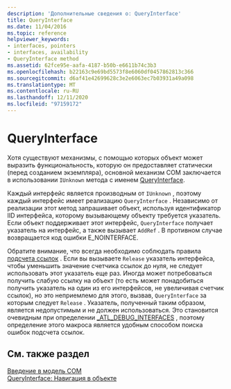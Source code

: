 ```yaml
---
description: 'Дополнительные сведения о: QueryInterface'
title: QueryInterface
ms.date: 11/04/2016
ms.topic: reference
helpviewer_keywords:
- interfaces, pointers
- interfaces, availability
- QueryInterface method
ms.assetid: 62fce95e-aafa-4187-b50b-e6611b74c3b3
ms.openlocfilehash: b22163c9e69bd5573f8e6060df0457862813c366
ms.sourcegitcommit: d6af41e42699628c3e2e6063ec7b03931a49a098
ms.translationtype: MT
ms.contentlocale: ru-RU
ms.lasthandoff: 12/11/2020
ms.locfileid: "97159172"
---
```

# <a name="queryinterface"></a>QueryInterface

Хотя существуют механизмы, с помощью которых объект может выразить функциональность, которую он предоставляет статически (перед созданием экземпляра), основной механизм COM заключается в использовании `IUnknown` метода с именем [QueryInterface](/windows/win32/api/unknwn/nf-unknwn-iunknown-queryinterface(q)).

Каждый интерфейс является производным от `IUnknown` , поэтому каждый интерфейс имеет реализацию `QueryInterface` . Независимо от реализации этот метод запрашивает объект, используя идентификатор IID интерфейса, которому вызывающему объекту требуется указатель. Если объект поддерживает этот интерфейс, `QueryInterface` получает указатель на интерфейс, а также вызывает `AddRef` . В противном случае возвращается код ошибки E_NOINTERFACE.

Обратите внимание, что всегда необходимо соблюдать правила [подсчета ссылок](../atl/reference-counting.md) . Если вы вызываете `Release` указатель интерфейса, чтобы уменьшить значение счетчика ссылок до нуля, не следует использовать этот указатель еще раз. Иногда может потребоваться получить слабую ссылку на объект (то есть может понадобиться получить указатель на один из его интерфейсов, не увеличивая счетчик ссылок), но это неприемлемо для этого, вызвав, `QueryInterface` за которым следует `Release` . Указатель, полученный таким образом, является недопустимым и не должен использоваться. Это становится очевидным при определении [_ATL_DEBUG_INTERFACES](reference/debugging-and-error-reporting-macros.md#_atl_debug_interfaces) , поэтому определение этого макроса является удобным способом поиска ошибок подсчета ссылок.

## <a name="see-also"></a>См. также раздел

[Введение в модель COM](../atl/introduction-to-com.md)<br/>
[QueryInterface: Навигация в объекте](/windows/win32/com/queryinterface--navigating-in-an-object)
